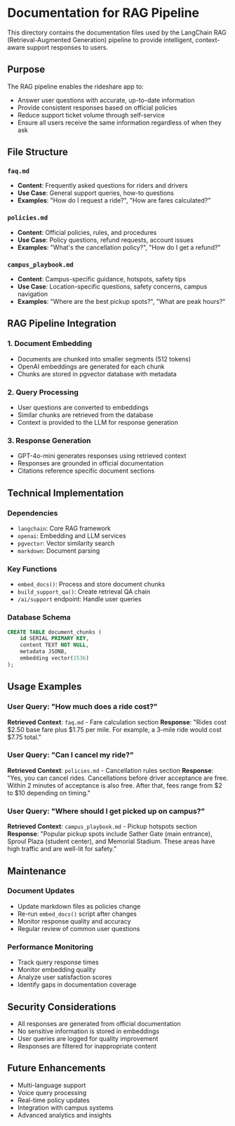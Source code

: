 # Documentation for RAG Pipeline

This directory contains the documentation files used by the LangChain RAG (Retrieval-Augmented Generation) pipeline to provide intelligent, context-aware support responses to users.

## Purpose

The RAG pipeline enables the rideshare app to:
- Answer user questions with accurate, up-to-date information
- Provide consistent responses based on official policies
- Reduce support ticket volume through self-service
- Ensure all users receive the same information regardless of when they ask

## File Structure

### `faq.md`
- **Content**: Frequently asked questions for riders and drivers
- **Use Case**: General support queries, how-to questions
- **Examples**: "How do I request a ride?", "How are fares calculated?"

### `policies.md`
- **Content**: Official policies, rules, and procedures
- **Use Case**: Policy questions, refund requests, account issues
- **Examples**: "What's the cancellation policy?", "How do I get a refund?"

### `campus_playbook.md`
- **Content**: Campus-specific guidance, hotspots, safety tips
- **Use Case**: Location-specific questions, safety concerns, campus navigation
- **Examples**: "Where are the best pickup spots?", "What are peak hours?"

## RAG Pipeline Integration

### 1. Document Embedding
- Documents are chunked into smaller segments (512 tokens)
- OpenAI embeddings are generated for each chunk
- Chunks are stored in pgvector database with metadata

### 2. Query Processing
- User questions are converted to embeddings
- Similar chunks are retrieved from the database
- Context is provided to the LLM for response generation

### 3. Response Generation
- GPT-4o-mini generates responses using retrieved context
- Responses are grounded in official documentation
- Citations reference specific document sections

## Technical Implementation

### Dependencies
- `langchain`: Core RAG framework
- `openai`: Embedding and LLM services
- `pgvector`: Vector similarity search
- `markdown`: Document parsing

### Key Functions
- `embed_docs()`: Process and store document chunks
- `build_support_qa()`: Create retrieval QA chain
- `/ai/support` endpoint: Handle user queries

### Database Schema
```sql
CREATE TABLE document_chunks (
    id SERIAL PRIMARY KEY,
    content TEXT NOT NULL,
    metadata JSONB,
    embedding vector(1536)
);
```

## Usage Examples

### User Query: "How much does a ride cost?"
**Retrieved Context**: `faq.md` - Fare calculation section
**Response**: "Rides cost $2.50 base fare plus $1.75 per mile. For example, a 3-mile ride would cost $7.75 total."

### User Query: "Can I cancel my ride?"
**Retrieved Context**: `policies.md` - Cancellation rules section
**Response**: "Yes, you can cancel rides. Cancellations before driver acceptance are free. Within 2 minutes of acceptance is also free. After that, fees range from $2 to $10 depending on timing."

### User Query: "Where should I get picked up on campus?"
**Retrieved Context**: `campus_playbook.md` - Pickup hotspots section
**Response**: "Popular pickup spots include Sather Gate (main entrance), Sproul Plaza (student center), and Memorial Stadium. These areas have high traffic and are well-lit for safety."

## Maintenance

### Document Updates
- Update markdown files as policies change
- Re-run `embed_docs()` script after changes
- Monitor response quality and accuracy
- Regular review of common user questions

### Performance Monitoring
- Track query response times
- Monitor embedding quality
- Analyze user satisfaction scores
- Identify gaps in documentation coverage

## Security Considerations

- All responses are generated from official documentation
- No sensitive information is stored in embeddings
- User queries are logged for quality improvement
- Responses are filtered for inappropriate content

## Future Enhancements

- Multi-language support
- Voice query processing
- Real-time policy updates
- Integration with campus systems
- Advanced analytics and insights
